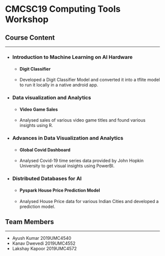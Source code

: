 # CMCSC19 Computing Tools Workshop

## Course Content
--------------------------------------
 * ### Introduction to Machine Learning on AI Hardware 
   * #### Digit Classifier
   * Developed a Digit Classifier Model and converted it into a tflite model to run it locally in a native android app.

 * ### Data visualization and Analytics 
   * #### Video Game Sales
   * Analysed sales of various video game titles and found various insights using R.

 * ### Advances in Data Visualization and Analytics 
   * #### Global Covid Dashboard
   * Analysed Covid-19 time series data provided by John Hopkin University to get visual insights using PowerBI.

 * ### Distributed Databases for AI 
   * #### Pyspark House Price Prediction Model
   * Analysed House Price data for various Indian Cities and developed a prediction model.




## Team Members
---------------------------------------
 * Ayush Kumar      2019UMC4540
 * Kanav Dwevedi    2019UMC4552
 * Lakshay Kapoor   2019UMC4572